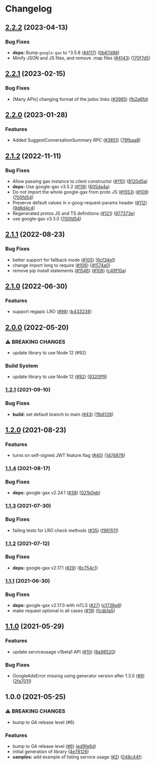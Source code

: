 # Changelog

## [2.2.2](https://github.com/googleapis/google-cloud-node/compare/service-usage-v2.2.1...service-usage-v2.2.2) (2023-04-13)


### Bug Fixes

* **deps:** Bump `google-gax` to ^3.5.8 ([#4117](https://github.com/googleapis/google-cloud-node/issues/4117)) ([0b67d88](https://github.com/googleapis/google-cloud-node/commit/0b67d883963643ce1b4f6d2ccd3e8d37adf6e029))
* Minify JSON and JS files, and remove .map files ([#4143](https://github.com/googleapis/google-cloud-node/issues/4143)) ([170f7d5](https://github.com/googleapis/google-cloud-node/commit/170f7d57b8fd344d182a8e758867b8124722eebc))

## [2.2.1](https://github.com/googleapis/google-cloud-node/compare/service-usage-v2.2.0...service-usage-v2.2.1) (2023-02-15)


### Bug Fixes

* [Many APIs] changing format of the jsdoc links ([#3985](https://github.com/googleapis/google-cloud-node/issues/3985)) ([fb2a6fd](https://github.com/googleapis/google-cloud-node/commit/fb2a6fdbd9dcf2ae91b3767629d71f0970d0712c))

## [2.2.0](https://github.com/googleapis/google-cloud-node/compare/service-usage-v2.1.2...service-usage-v2.2.0) (2023-01-28)


### Features

* Added SuggestConversationSummary RPC ([#3851](https://github.com/googleapis/google-cloud-node/issues/3851)) ([79fbaa8](https://github.com/googleapis/google-cloud-node/commit/79fbaa833d08738fa37aa37158ddb5b1c91710e1))

## [2.1.2](https://github.com/googleapis/nodejs-service-usage/compare/v2.1.1...v2.1.2) (2022-11-11)


### Bug Fixes

* Allow passing gax instance to client constructor ([#110](https://github.com/googleapis/nodejs-service-usage/issues/110)) ([8120d5a](https://github.com/googleapis/nodejs-service-usage/commit/8120d5aa9d7bad7c712ee5abe2629a77820ccceb))
* **deps:** Use google-gax v3.5.2 ([#118](https://github.com/googleapis/nodejs-service-usage/issues/118)) ([605da4a](https://github.com/googleapis/nodejs-service-usage/commit/605da4a084da827dd69ce280a2e77866179c4938))
* Do not import the whole google-gax from proto JS ([#1553](https://github.com/googleapis/nodejs-service-usage/issues/1553)) ([#109](https://github.com/googleapis/nodejs-service-usage/issues/109)) ([700fd54](https://github.com/googleapis/nodejs-service-usage/commit/700fd54fde70143cb2dc10f8d9f810dafa3ac808))
* Preserve default values in x-goog-request-params header ([#112](https://github.com/googleapis/nodejs-service-usage/issues/112)) ([9d8d4c4](https://github.com/googleapis/nodejs-service-usage/commit/9d8d4c4fb2daace3210ec333e18a3f70f5f53c5a))
* Regenerated protos JS and TS definitions ([#121](https://github.com/googleapis/nodejs-service-usage/issues/121)) ([977373e](https://github.com/googleapis/nodejs-service-usage/commit/977373ecaadaaf8da2d22330ca2558fd052146b3))
* use google-gax v3.3.0 ([700fd54](https://github.com/googleapis/nodejs-service-usage/commit/700fd54fde70143cb2dc10f8d9f810dafa3ac808))

## [2.1.1](https://github.com/googleapis/nodejs-service-usage/compare/v2.1.0...v2.1.1) (2022-08-23)


### Bug Fixes

* better support for fallback mode ([#105](https://github.com/googleapis/nodejs-service-usage/issues/105)) ([9cf34e1](https://github.com/googleapis/nodejs-service-usage/commit/9cf34e15b2b7c2d259b5cc42052b913328e0071e))
* change import long to require ([#106](https://github.com/googleapis/nodejs-service-usage/issues/106)) ([4f574a0](https://github.com/googleapis/nodejs-service-usage/commit/4f574a04a9017fe5797afa28fda5f6b47e512bc0))
* remove pip install statements ([#1546](https://github.com/googleapis/nodejs-service-usage/issues/1546)) ([#108](https://github.com/googleapis/nodejs-service-usage/issues/108)) ([c49f10a](https://github.com/googleapis/nodejs-service-usage/commit/c49f10a089baef23b9cac55bed1dc8b8f94f9406))

## [2.1.0](https://github.com/googleapis/nodejs-service-usage/compare/v2.0.0...v2.1.0) (2022-06-30)


### Features

* support regapic LRO ([#98](https://github.com/googleapis/nodejs-service-usage/issues/98)) ([b433238](https://github.com/googleapis/nodejs-service-usage/commit/b433238b176cd86469c4951a0b43c5bdb00d4540))

## [2.0.0](https://github.com/googleapis/nodejs-service-usage/compare/v1.2.1...v2.0.0) (2022-05-20)


### ⚠ BREAKING CHANGES

* update library to use Node 12 (#92)

### Build System

* update library to use Node 12 ([#92](https://github.com/googleapis/nodejs-service-usage/issues/92)) ([9320ff9](https://github.com/googleapis/nodejs-service-usage/commit/9320ff9fa52529a0cb75992f446493fa36165484))

### [1.2.1](https://www.github.com/googleapis/nodejs-service-usage/compare/v1.2.0...v1.2.1) (2021-09-10)


### Bug Fixes

* **build:** set default branch to main ([#43](https://www.github.com/googleapis/nodejs-service-usage/issues/43)) ([1fb6128](https://www.github.com/googleapis/nodejs-service-usage/commit/1fb61286aa4822531057675439c8e702f10f2559))

## [1.2.0](https://www.github.com/googleapis/nodejs-service-usage/compare/v1.1.4...v1.2.0) (2021-08-23)


### Features

* turns on self-signed JWT feature flag ([#40](https://www.github.com/googleapis/nodejs-service-usage/issues/40)) ([1474878](https://www.github.com/googleapis/nodejs-service-usage/commit/14748784647a02f42df8cc1fd53ed3ddf9dfe589))

### [1.1.4](https://www.github.com/googleapis/nodejs-service-usage/compare/v1.1.3...v1.1.4) (2021-08-17)


### Bug Fixes

* **deps:** google-gax v2.24.1 ([#38](https://www.github.com/googleapis/nodejs-service-usage/issues/38)) ([021b0eb](https://www.github.com/googleapis/nodejs-service-usage/commit/021b0eb4c69c1ed485aac388c2a5583547dbb3ad))

### [1.1.3](https://www.github.com/googleapis/nodejs-service-usage/compare/v1.1.2...v1.1.3) (2021-07-30)


### Bug Fixes

* failing tests for LRO check methods ([#35](https://www.github.com/googleapis/nodejs-service-usage/issues/35)) ([f961511](https://www.github.com/googleapis/nodejs-service-usage/commit/f961511fe88658592857cca70dce14b92568b725))

### [1.1.2](https://www.github.com/googleapis/nodejs-service-usage/compare/v1.1.1...v1.1.2) (2021-07-12)


### Bug Fixes

* **deps:** google-gax v2.17.1 ([#29](https://www.github.com/googleapis/nodejs-service-usage/issues/29)) ([6c754c1](https://www.github.com/googleapis/nodejs-service-usage/commit/6c754c101a426386f2e9ce4462f3863f13c2b52e))

### [1.1.1](https://www.github.com/googleapis/nodejs-service-usage/compare/v1.1.0...v1.1.1) (2021-06-30)


### Bug Fixes

* **deps:** google-gax v2.17.0 with mTLS ([#27](https://www.github.com/googleapis/nodejs-service-usage/issues/27)) ([c1738e8](https://www.github.com/googleapis/nodejs-service-usage/commit/c1738e82d175c921178a3d52b75197fbd791df02))
* make request optional in all cases ([#19](https://www.github.com/googleapis/nodejs-service-usage/issues/19)) ([fcdb1a5](https://www.github.com/googleapis/nodejs-service-usage/commit/fcdb1a5900b7bac5ae1b8b0e211d024b2b7e9579))

## [1.1.0](https://www.github.com/googleapis/nodejs-service-usage/compare/v1.0.0...v1.1.0) (2021-05-29)


### Features

* update serviceusage v1beta1 API ([#10](https://www.github.com/googleapis/nodejs-service-usage/issues/10)) ([8a98520](https://www.github.com/googleapis/nodejs-service-usage/commit/8a9852049e79a71a0a25f14e6eff806a4893642d))


### Bug Fixes

* GoogleAdsError missing using generator version after 1.3.0 ([#9](https://www.github.com/googleapis/nodejs-service-usage/issues/9)) ([2fa7011](https://www.github.com/googleapis/nodejs-service-usage/commit/2fa7011abb318a15cd248b7abeb921540c60d34f))

## 1.0.0 (2021-05-25)


### ⚠ BREAKING CHANGES

* bump to GA release level (#6)

### Features

* bump to GA release level ([#6](https://www.github.com/googleapis/nodejs-service-usage/issues/6)) ([ed9fe6d](https://www.github.com/googleapis/nodejs-service-usage/commit/ed9fe6dc1a486d5dd2591c01d49ca05fca908b12))
* initial generation of library ([4e78126](https://www.github.com/googleapis/nodejs-service-usage/commit/4e781266eb45ac52c2465f88fb7b7d68a3ee1f47))
* **samples:** add example of listing service usage ([#2](https://www.github.com/googleapis/nodejs-service-usage/issues/2)) ([048c44f](https://www.github.com/googleapis/nodejs-service-usage/commit/048c44f8f36483b0016b1573b9439d1a1a6643d4))
